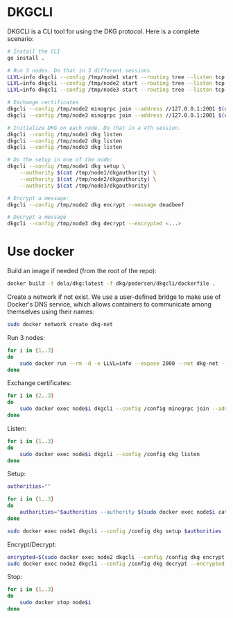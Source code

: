# DKGCLI

DKGCLI is a CLI tool for using the DKG protocol. Here is a complete scenario:

```sh
# Install the CLI
go install .

# Run 3 nodes. Do that in 3 different sessions
LLVL=info dkgcli --config /tmp/node1 start --routing tree --listen tcp://127.0.0.1:2001
LLVL=info dkgcli --config /tmp/node2 start --routing tree --listen tcp://127.0.0.1:2002
LLVL=info dkgcli --config /tmp/node3 start --routing tree --listen tcp://127.0.0.1:2003

# Exchange certificates
dkgcli --config /tmp/node2 minogrpc join --address //127.0.0.1:2001 $(dkgcli --config /tmp/node1 minogrpc token)
dkgcli --config /tmp/node3 minogrpc join --address //127.0.0.1:2001 $(dkgcli --config /tmp/node1 minogrpc token)

# Initialize DKG on each node. Do that in a 4th session.
dkgcli --config /tmp/node1 dkg listen
dkgcli --config /tmp/node2 dkg listen
dkgcli --config /tmp/node3 dkg listen

# Do the setup in one of the node:
dkgcli --config /tmp/node1 dkg setup \
    --authority $(cat /tmp/node1/dkgauthority) \
    --authority $(cat /tmp/node2/dkgauthority) \
    --authority $(cat /tmp/node3/dkgauthority)

# Encrypt a message:
dkgcli --config /tmp/node2 dkg encrypt --message deadbeef

# Decrypt a message
dkgcli --config /tmp/node3 dkg decrypt --encrypted <...>
```

# Use docker

Build an image if needed (from the root of the repo):

```sh
docker build -t dela/dkg:latest -f dkg/pedersen/dkgcli/dockerfile .
```

Create a network if not exist. We use a user-defined bridge to make use of
Docker's DNS service, which allows containers to communicate among themselves
using their names:

```sh
sudo docker network create dkg-net
```

Run 3 nodes:

```sh
for i in {1..3}
do
    sudo docker run --rm -d -e LLVL=info --expose 2000 --net dkg-net --name node$i dela/dkg:latest --config /config start --listen tcp://0.0.0.0:2000 --public //node$i:2000
done
```

Exchange certificates:

```sh
for i in {2..3}
do
    sudo docker exec node$i dkgcli --config /config minogrpc join --address //node1:2000 $(sudo docker exec node1 dkgcli --config /config minogrpc token)
done
```

Listen:

```sh
for i in {1..3}
do
    sudo docker exec node$i dkgcli --config /config dkg listen
done
```

Setup:

```sh
authorities=""

for i in {1..3}
do
    authorities="$authorities --authority $(sudo docker exec node$i cat /config/dkgauthority)"    
done

sudo docker exec node1 dkgcli --config /config dkg setup $authorities
```

Encrypt/Decrypt:

```sh
encrypted=$(sudo docker exec node2 dkgcli --config /config dkg encrypt --message deadbeef)
sudo docker exec node2 dkgcli --config /config dkg decrypt --encrypted $encrypted
```

Stop:

```sh
for i in {1..3}
do
    sudo docker stop node$i
done
```
